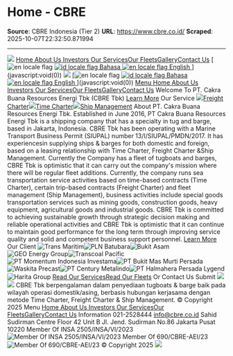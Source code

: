 # Home - CBRE

**Source**: CBRE Indonesia (Tier 2)
**URL**: https://www.cbre.co.id/
**Scraped**: 2025-10-07T22:32:50.871994

---

[![](https://www.cbre.co.id/images/20220614024157.png)](https://www.cbre.co.id)
[ Home ](https://www.cbre.co.id)[About Us](https://www.cbre.co.id/about)[ Investors ](https://www.cbre.co.id/investors)[Our Services](https://www.cbre.co.id/services)[Our Fleets](https://www.cbre.co.id/fleets)[Gallery](https://www.cbre.co.id/gallery)[Contact Us](https://www.cbre.co.id/contact)
[![en locale flag](https://www.cbre.co.id/img/en.png) [ ![id locale flag](https://www.cbre.co.id/img/id.png) Bahasa  ](https://www.cbre.co.id/lang/id)[ ![en locale flag](https://www.cbre.co.id/img/en.png) English  ](https://www.cbre.co.id/lang/en) ](javascript:void\(0\))
[![](https://www.cbre.co.id/images/20220614024157.png)](https://www.cbre.co.id)
[![en locale flag](https://www.cbre.co.id/img/en.png) [ ![id locale flag](https://www.cbre.co.id/img/id.png) Bahasa  ](https://www.cbre.co.id/lang/id)[ ![en locale flag](https://www.cbre.co.id/img/en.png) English  ](https://www.cbre.co.id/lang/en) ](javascript:void\(0\))
[ Menu ](javascript:void\(0\))
[ Home ](https://www.cbre.co.id)[About Us](https://www.cbre.co.id/about)[ Investors ](https://www.cbre.co.id/investors)[Our Services](https://www.cbre.co.id/services)[Our Fleets](https://www.cbre.co.id/fleets)[Gallery](https://www.cbre.co.id/gallery)[Contact Us](https://www.cbre.co.id/contact)
Welcome To
PT. Cakra Buana Resources Energi Tbk (CBRE Tbk)
[Learn More](https://www.cbre.co.id/about)
Our Service
[![](https://www.cbre.co.id/images/20220607020801.png)Freight Charter](https://www.cbre.co.id/services)[![](https://www.cbre.co.id/images/20220607020814.png)Time Charter](https://www.cbre.co.id/services)[![](https://www.cbre.co.id/images/20220607020827.png)Ship Management](https://www.cbre.co.id/services)
About
PT. Cakra Buana Resources Energi Tbk.
Established in June 2016, PT Cakra Buana Resources Energi Tbk is a shipping company that has a specialty in tug and barge, based in Jakarta, Indonesia. CBRE Tbk has been operating with a Marine Transport Business Permit (SIUPAL) number 13/I/SIUPAL/PMDN/2017.
It has experiencesin supplying ships & barges for both domestic and foreign, based on a leasing relationship with Time Charter, Freight Charter &Ship Management. 
Currently the Company has a fleet of tugboats and barges, CBRE Tbk is optimistic that it can carry out the company's mission where there will be regular fleet additions. Currently, the company runs sea transportation service activities based on time-based contracts (Time Charter), certain trip-based contracts (Freight Charter) and fleet management (Ship Management), business activities include special goods transportation services such as mining goods, construction goods, heavy equipment, agricultural goods and industrial goods.
CBRE Tbk is committed to achieving sustainable growth through strategic decision making and reliable operational activities and CBRE Tbk is optimistic that it can continue to maintain good performance for the long term through improving service quality and solid and competent business support personnel.
[Learn More](https://www.cbre.co.id/about)
Our Client
![Trans Maritim](https://www.cbre.co.id/images/20220607010448.png)![PLN Batubara](https://www.cbre.co.id/images/20220607010646.png)![Bukit Asam](https://www.cbre.co.id/images/20220607010721.png)![GEO Energy Group](https://www.cbre.co.id/images/20220607010739.png)![Transcoal Pacific](https://www.cbre.co.id/images/20220607010807.png)![PT Momentum Indonesia Investama](https://www.cbre.co.id/images/20220607010836.png)![PT Bukit Mas Murti Persada](https://www.cbre.co.id/images/20220607010901.png)![Waskita Precast](https://www.cbre.co.id/images/20220607010918.png)![PT Century Metalindo](https://www.cbre.co.id/images/20220607010938.png)![PT Halmahera Persada Lygend](https://www.cbre.co.id/images/20220607011006.png)![Harita Group](https://www.cbre.co.id/images/20220607011022.png)
[Read Our Services](https://www.cbre.co.id/services)[Read Our Fleets](https://www.cbre.co.id/fleets)
Or Contact Us
Submit
![](https://www.cbre.co.id/img/team.png)
![](https://www.cbre.co.id/images/20220614024157-white.png)
CBRE Tbk berpengalaman dalam penyediaan tugboats & barge baik pada wilayah operasi domestik/asing, berbasis hubungan kerjasama dengan metode Time Charter, Freight Charter & Ship Management.
© Copyright 2025
[](https://www.instagram.com/cbre.tbk/)[](https://www.linkedin.com/in/pt-cakra-buana-resources-energi-tbk-325327356/)
Menu 
[ Home ](https://www.cbre.co.id)[About Us](https://www.cbre.co.id/about)[ Investors ](https://www.cbre.co.id/investors)[Our Services](https://www.cbre.co.id/services)[Our Fleets](https://www.cbre.co.id/fleets)[Gallery](https://www.cbre.co.id/gallery)[Contact Us](https://www.cbre.co.id/contact)
Information
021-2528444
info@cbre.co.id
Sahid Sudirman Centre Floor 42 Unit B Jl. Jend. Sudirman No.86 Jakarta Pusat 10220
Member Of INSA 2505/INSA/VI/2023
![Member Of INSA 2505/INSA/VI/2023](https://www.cbre.co.id/images/20221110104443.png)
Member Of 690/CBRE-AEI/23
![Member Of 690/CBRE-AEI/23](https://www.cbre.co.id/images/20230221071214.png)
[](https://www.instagram.com/cbre.tbk/)[](https://www.linkedin.com/in/pt-cakra-buana-resources-energi-tbk-325327356/)
© Copyright 2025
![](https://www.cbre.co.id/images/20220614024157.png)
